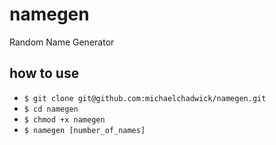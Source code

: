 # namegen
Random Name Generator

## how to use
* `$ git clone git@github.com:michaelchadwick/namegen.git`
* `$ cd namegen`
* `$ chmod +x namegen`
* `$ namegen [number_of_names]`
